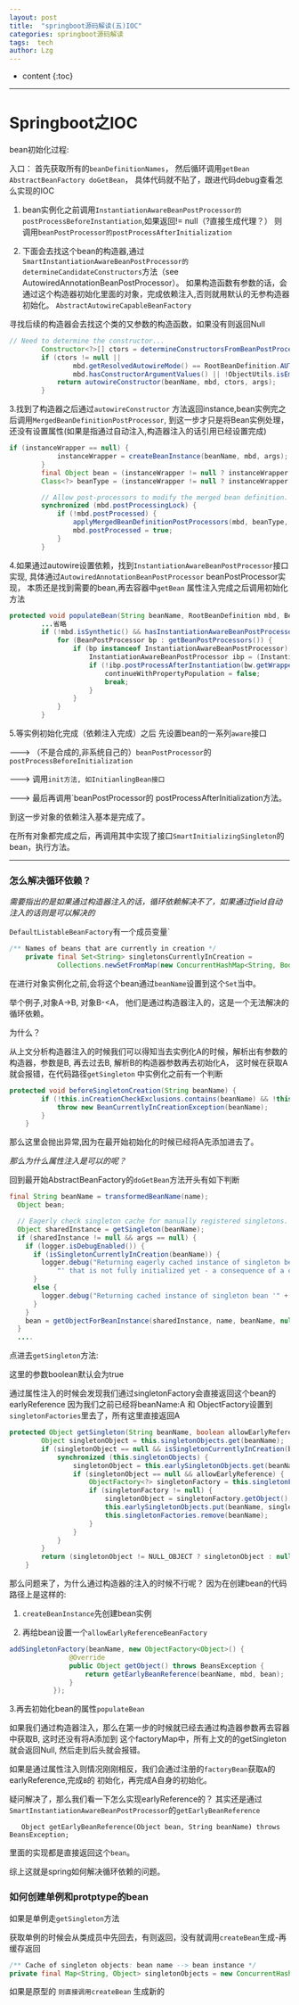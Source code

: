 ```yaml
---
layout: post
title:  "springboot源码解读(五)IOC"
categories: springboot源码解读
tags:  tech
author: Lzg
---
```


* content
{:toc}

---

# Springboot之IOC


bean初始化过程:

入口：
首先获取所有的`beanDefinitionNames`， 然后循环调用`getBean`
`AbstractBeanFactory doGetBean`， 具体代码就不贴了，跟进代码debug查看怎么实现的IOC


1. bean实例化之前调用`InstantiationAwareBeanPostProcessor的 postProcessBeforeInstantiation`,如果返回!= null（?直接生成代理？） 则调用`beanPostProcessor的postProcessAfterInitialization`

2. 下面会去找这个bean的构造器,通过`SmartInstantiationAwareBeanPostProcessor的determineCandidateConstructors`方法（see AutowiredAnnotationBeanPostProcessor）。
如果构造函数有参数的话，会通过这个构造器初始化里面的对象，完成依赖注入,否则就用默认的无参构造器初始化。
`AbstractAutowireCapableBeanFactory`

寻找后续的构造器会去找这个类的又参数的构造函数，如果没有则返回Null

```java
// Need to determine the constructor...
		Constructor<?>[] ctors = determineConstructorsFromBeanPostProcessors(beanClass, beanName);
		if (ctors != null ||
				mbd.getResolvedAutowireMode() == RootBeanDefinition.AUTOWIRE_CONSTRUCTOR ||
				mbd.hasConstructorArgumentValues() || !ObjectUtils.isEmpty(args))  {
			return autowireConstructor(beanName, mbd, ctors, args);
		}
```
3.找到了构造器之后通过`autowireConstructor` 方法返回instance,bean实例完之后调用`MergedBeanDefinitionPostProcessor`, 到这一步才只是将Bean实例处理，还没有设置属性(如果是指通过自动注入,构造器注入的话引用已经设置完成)

```java
if (instanceWrapper == null) {
			instanceWrapper = createBeanInstance(beanName, mbd, args);
		}
		final Object bean = (instanceWrapper != null ? instanceWrapper.getWrappedInstance() : null);
		Class<?> beanType = (instanceWrapper != null ? instanceWrapper.getWrappedClass() : null);

		// Allow post-processors to modify the merged bean definition.
		synchronized (mbd.postProcessingLock) {
			if (!mbd.postProcessed) {
				applyMergedBeanDefinitionPostProcessors(mbd, beanType, beanName);
				mbd.postProcessed = true;
			}
		}
```


4.如果通过autowire设置依赖，找到`InstantiationAwareBeanPostProcessor`接口实现, 具体通过`AutowiredAnnotationBeanPostProcessor` beanPostProcessor实现， 本质还是找到需要的bean,再去容器中`getBean` 属性注入完成之后调用初始化方法

```java
protected void populateBean(String beanName, RootBeanDefinition mbd, BeanWrapper bw) {
	    ...省略
		if (!mbd.isSynthetic() && hasInstantiationAwareBeanPostProcessors()) {
			for (BeanPostProcessor bp : getBeanPostProcessors()) {
				if (bp instanceof InstantiationAwareBeanPostProcessor) {
					InstantiationAwareBeanPostProcessor ibp = (InstantiationAwareBeanPostProcessor) bp;
					if (!ibp.postProcessAfterInstantiation(bw.getWrappedInstance(), beanName)) {
						continueWithPropertyPopulation = false;
						break;
					}
				}
			}
		}
```


5.等实例初始化完成（依赖注入完成）之后 先设置bean的一系列`aware`接口

  ---> （不是合成的,非系统自己的）`beanPostProcessor`的`postProcessBeforeInitialization`

 ---> 调用`init方法, 如InitianlingBean接口`

 ---> 最后再调用`beanPostProcessor的 postProcessAfterInitialization方法。

到这一步对象的依赖注入基本是完成了。

在所有对象都完成之后，再调用其中实现了接口`SmartInitializingSingleton`的bean，执行方法。

---

### 怎么解决循环依赖？

*需要指出的是如果通过构造器注入的话，循环依赖解决不了，如果通过field自动注入的话则是可以解决的*


`DefaultListableBeanFactory`有一个成员变量`
```java
/** Names of beans that are currently in creation */
	private final Set<String> singletonsCurrentlyInCreation =
			Collections.newSetFromMap(new ConcurrentHashMap<String, Boolean>(16));`
```

在进行对象实例化之前,会将这个bean通过`beanName`设置到这个`Set`当中。

举个例子,对象A->B, 对象B-<A， 他们是通过构造器注入的，这是一个无法解决的循环依赖。

为什么？

从上文分析构造器注入的时候我们可以得知当去实例化A的时候，解析出有参数的构造器，参数是B,
再去过去B, 解析B的构造器参数再去初始化A， 这时候在获取A就会报错，在代码路径`getSingleton`
中实例化之前有一个判断
```java
protected void beforeSingletonCreation(String beanName) {
		if (!this.inCreationCheckExclusions.contains(beanName) && !this.singletonsCurrentlyInCreation.add(beanName)) {
			throw new BeanCurrentlyInCreationException(beanName);
		}
	}
```
那么这里会抛出异常,因为在最开始初始化的时候已经将A先添加进去了。


*那么为什么属性注入是可以的呢？*

回到最开始AbstractBeanFactory的`doGetBean`方法开头有如下判断

```java
final String beanName = transformedBeanName(name);
  Object bean;

  // Eagerly check singleton cache for manually registered singletons.
  Object sharedInstance = getSingleton(beanName);
  if (sharedInstance != null && args == null) {
    if (logger.isDebugEnabled()) {
      if (isSingletonCurrentlyInCreation(beanName)) {
        logger.debug("Returning eagerly cached instance of singleton bean '" + beanName +
            "' that is not fully initialized yet - a consequence of a circular reference");
      }
      else {
        logger.debug("Returning cached instance of singleton bean '" + beanName + "'");
      }
    }
    bean = getObjectForBeanInstance(sharedInstance, name, beanName, null);
  }
  ....
```

点进去`getSingleton`方法:

这里的参数boolean默认会为true

通过属性注入的时候会发现我们通过singletonFactory会直接返回这个bean的earlyReference
因为我们之前已经将beanName:A 和 ObjectFactory设置到`singletonFactories`里去了，所有这里直接返回A
```java
protected Object getSingleton(String beanName, boolean allowEarlyReference) {
		Object singletonObject = this.singletonObjects.get(beanName);
		if (singletonObject == null && isSingletonCurrentlyInCreation(beanName)) {
			synchronized (this.singletonObjects) {
				singletonObject = this.earlySingletonObjects.get(beanName);
				if (singletonObject == null && allowEarlyReference) {
					ObjectFactory<?> singletonFactory = this.singletonFactories.get(beanName);
					if (singletonFactory != null) {
						singletonObject = singletonFactory.getObject();
						this.earlySingletonObjects.put(beanName, singletonObject);
						this.singletonFactories.remove(beanName);
					}
				}
			}
		}
		return (singletonObject != NULL_OBJECT ? singletonObject : null);
	}

```

  那么问题来了，为什么通过构造器的注入的时候不行呢？
  因为在创建bean的代码路径上是这样的:

 1. `createBeanInstance`先创建bean实例

 2. 再给bean设置一个`allowEarlyReferenceBeanFactory`
 ```java
 addSingletonFactory(beanName, new ObjectFactory<Object>() {
				@Override
				public Object getObject() throws BeansException {
					return getEarlyBeanReference(beanName, mbd, bean);
				}
			});
```
3.再去初始化bean的属性`populateBean`

如果我们通过构造器注入，那么在第一步的时候就已经去通过构造器参数再去容器中获取B, 这时还没有将A添加到
这个factoryMap中，所有上文的的getSingleton就会返回Null, 然后走到后头就会报错。

如果是通过属性注入则情况刚刚相反，我们会通过注册的`factoryBean`获取`A`的earlyReference,完成`B`的
初始化，再完成A自身的初始化。

疑问解决了，那么我们看一下怎么实现earlyReference的？
其实还是通过`SmartInstantiationAwareBeanPostProcessor`的`getEarlyBeanReference`

`	Object getEarlyBeanReference(Object bean, String beanName) throws BeansException;`

里面的实现都是直接返回这个`bean`。

综上这就是spring如何解决循环依赖的问题。



### 如何创建单例和protptype的bean

  如果是单例走`getSingleton`方法

获取单例的时候会从类成员中先回去，有则返回，没有就调用`createBean`生成-再缓存返回
```java
/** Cache of singleton objects: bean name --> bean instance */
private final Map<String, Object> singletonObjects = new ConcurrentHashMap<String, Object>(256);
```

如果是原型的
`则直接调用createBean` 生成新的
